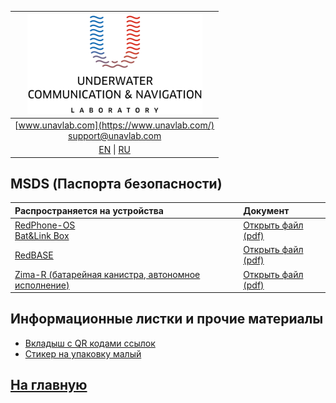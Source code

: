| ![logo](/documentation/sm_logo.png) |
| :---: |
| [www.unavlab.com](https://www.unavlab.com/) <br/> [support@unavlab.com](mailto:support@unavlab.com) |
| [EN](misc_en.md) \| [RU](misc_ru.md) |

## MSDS (Паспорта безопасности)

| Распространяется на устройства | Документ |
| :--- | :--- |
| [RedPhone-OS](/documentation/RU/RedPhone/RedPhone_OS_Specification_ru.md) <br/> [Bat&Link Box](/documentation/RU/Zima/Bat_n_link_box_Specification_ru.md) | [Открыть файл \(pdf\)](/documentation/MSDS_BATLINK_LiFePO4_ru.pdf) |
| [RedBASE](/documentation/RU/RedWAVE/RedBASE_Specification_ru.md) | [Открыть файл \(pdf\)](\documentation\msds_delta12v4_5ah.pdf) |
| [Zima-R (батарейная канистра, автономное исполнение)](/documentation/RU/Zima/Zima_R_Specification_ru.md) | [Открыть файл \(pdf\)](\documentation\material-safety-datasheet-nimh-batteries-ru-material-safety-datasheet.pdf) |


## Информационные листки и прочие материалы
* [Вкладыш с QR кодами ссылок](/documentation/RU/Misc/l2c.md)
* [Стикер на упаковку малый](/documentation/RU/Misc/package_sticker.md)

## [На главную](README_RU.md)
